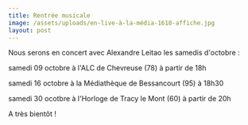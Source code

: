 ```yaml
---
title: Rentrée musicale
image: /assets/uploads/en-live-à-la-média-1610-affiche.jpg
layout: post
---
```

Nous serons en concert avec Alexandre Leitao les samedis d'octobre :

samedi 09 octobre à l'ALC de Chevreuse (78) à partir de 18h

samedi 16 octobre à la Médiathèque de Bessancourt (95) à 18h30

samedi 30 ocotbre à l'Horloge de Tracy le Mont (60) à partir de 20h

A très bientôt !
